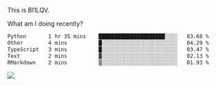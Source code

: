 This is BI1LQV.

What am I doing recently?

<!--START_SECTION:waka-->

```txt
Python       1 hr 35 mins    █████████████████████░░░░   83.68 %
Other        4 mins          █░░░░░░░░░░░░░░░░░░░░░░░░   04.29 %
TypeScript   3 mins          █░░░░░░░░░░░░░░░░░░░░░░░░   03.47 %
Text         2 mins          ▓░░░░░░░░░░░░░░░░░░░░░░░░   02.13 %
RMarkdown    2 mins          ▒░░░░░░░░░░░░░░░░░░░░░░░░   01.93 %
```

<!--END_SECTION:waka-->

<img src="https://github-readme-stats.vercel.app/api?username=bi1lqv&show_icons=true&count_private=true">
